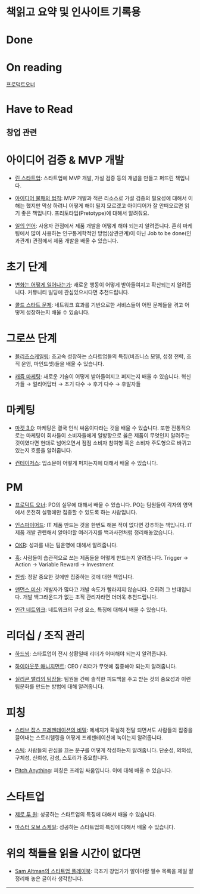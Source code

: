 # 책읽고 요약 및 인사이트 기록용

# Done

# On reading

[프로덕트오너](./창업/프로덕트오너/ProductOwnerIndex.md)

# Have to Read
## 창업 관련
# 아이디어 검증 & MVP 개발

- [린 스타트업](http://www.yes24.com/Product/Goods/7921251): 스타트업에 MVP 개발, 가설 검증 등의 개념을 만들고 퍼뜨린 책입니다.
    
- [아이디어 불패의 법칙](http://www.yes24.com/Product/Goods/89707566): MVP 개발과 적은 리소스로 가설 검증의 필요성에 대해서 이해는 했지만 막상 하려니 어떻게 해야 될지 모르겠고 아이디어가 잘 안떠오르면 읽기 좋은 책입니다. 프리토타입(Pretotype)에 대해서 알려줘요.
    
- [일의 언어](http://www.yes24.com/Product/Goods/38878588): 사용자 관점에서 제품 개발을 어떻게 해야 되는지 알려줍니다. 흔히 마케팅에서 많이 사용하는 인구통계학적인 방법(상관관계)이 아닌 Job to be done(인과관계) 관점에서 제품 개발을 배울 수 있습니다.
    

# 초기 단계

- [변화는 어떻게 일어나는가](http://www.yes24.com/Product/Goods/102420157): 새로운 행동이 어떻게 받아들여지고 확산되는지 알려줍니다. 커뮤니티 빌딩에 관심있으시다면 추천드립니다.
    
- [콜드 스타트 문제](https://www.amazon.com/Cold-Start-Problem-Andrew-Chen/dp/0062969749): 네트워크 효과를 기반으로한 서비스들이 어떤 문제들을 겪고 어떻게 성장하는지 배울 수 있습니다.
    

# 그로쓰 단계

- [블리츠스케일링](http://www.yes24.com/Product/Goods/89832012): 초고속 성장하는 스타트업들의 특징(비즈니스 모델, 성정 전략, 조직 운영, 마인드셋)들을 배울 수 있습니다.
    
- [캐즘 마케팅](http://www.yes24.com/Product/Goods/101964987): 새로운 기술이 어떻게 받아들여지고 퍼지는지 배울 수 있습니다. 혁신가들 → 얼리어답터 → 초기 다수 → 후기 다수 → 후발자들
    

# 마케팅

- [마켓 3.0](http://www.yes24.com/Product/Goods/3805315): 마케팅은 결국 인식 싸움이다라는 것을 배울 수 있습니다. 또한 전통적으로는 마케팅이 회사들이 소비자들에게 일방향으로 옳은 제품이 무엇인지 알려주는 것이였다면 현대로 넘어오면서 점점 소비자 참여형 혹은 소비자 주도형으로 바뀌고 있는지 흐름을 알려줍니다.
    
- [컨테이저스](http://www.yes24.com/Product/Goods/11075262): 입소문이 어떻게 퍼지는지에 대해서 배울 수 있습니다.
    

# PM

- [프로덕트 오너](http://www.yes24.com/Product/Goods/89553345): PO의 실무에 대해서 배울 수 있습니다. PO는 팀원들이 각자의 영역에서 온전히 실행에만 집중할 수 있도록 하는 사람입니다.
    
- [인스파이어드](http://www.yes24.com/Product/Goods/67512293): IT 제품 만드는 것을 한번도 해본 적이 없다면 강추하는 책입니다. IT 제품 개발 관련해서 알아야할 여러가지를 백과사전처럼 정리해놓았습니다.
    
- [OKR](http://www.yes24.com/Product/Goods/70981291): 성과를 내는 팀운영에 대해서 알려줍니다.
    
- [훅](http://www.yes24.com/Product/Goods/15523319): 사람들이 습관적으로 쓰는 제품들을 어떻게 만드는지 알려줍니다. Trigger → Action → Variable Reward → Investment
    
- [원씽](http://www.yes24.com/Product/Goods/9349031): 정말 중요한 것에만 집중하는 것에 대한 책입니다.
    
- [맨먼스 미신](http://www.yes24.com/Product/Goods/16928943): 개발자가 많다고 개발 속도가 빨라지지 않습니다. 오히려 그 반대입니다. 개발 백그라운드가 없는 조직 관리자라면 더더욱 추천드립니다.
    
- [인간 네트워크](https://www.aladin.co.kr/shop/wproduct.aspx?ItemId=264292958): 네트워크의 구성 요소, 특징에 대해서 배울 수 있습니다.
    

# 리더십 / 조직 관리

- [하드씽](http://www.yes24.com/Product/Goods/16387334): 스타트업이 전시 상황일때 리더가 어떠해야 되는지 알려줍니다.
    
- [하이아웃풋 매니지먼트](http://www.yes24.com/Product/Goods/61333181): CEO / 리더가 무엇에 집중해야 되는지 알려줍니다.
    
- [실리콘 밸리의 팀장들](http://www.yes24.com/Product/Goods/74259979): 팀원들 간에 솔직한 피드백을 주고 받는 것의 중요성과 이런 팀문화를 만드는 방법에 대해 알려줍니다.
    

# 피칭

- [스티브 잡스 프레젠테이션의 비밀](http://www.yes24.com/Product/Goods/3743692): 메세지가 확실히 전달 되면서도 사람들의 집중을 끌어내는 스토리텔링을 어떻게 프레젠테이션에 녹이는지 알려줍니다.
    
- [스틱](http://www.yes24.com/Product/Goods/3511229): 사람들의 관심을 끄는 문구를 어떻게 작성하는지 알려줍니다. 단순성, 의외성, 구체성, 신뢰성, 감성, 스토리가 중요합니다.
    
- [Pitch Anything](https://www.amazon.com/Pitch-Anything-Innovative-Presenting-Persuading/dp/1501211811): 피칭은 프레임 싸움입니다. 이에 대해 배울 수 있습니다.
    

# 스타트업

- [제로 투 원](http://www.yes24.com/Product/Goods/79302507): 성공하는 스타트업의 특징에 대해서 배울 수 있습니다.
    
- [마스터 오브 스케일](http://www.yes24.com/Product/Goods/109781554): 성공하는 스타트업의 특징에 대해서 배울 수 있습니다.
    

# 위의 책들을 읽을 시간이 없다면

- [Sam Altman의 스타트업 플레이북](https://playbook.samaltman.com/): 극초기 창업가가 알아야할 필수 목록을 제일 잘 정리해 놓은 글이라 생각합니다.
----------
